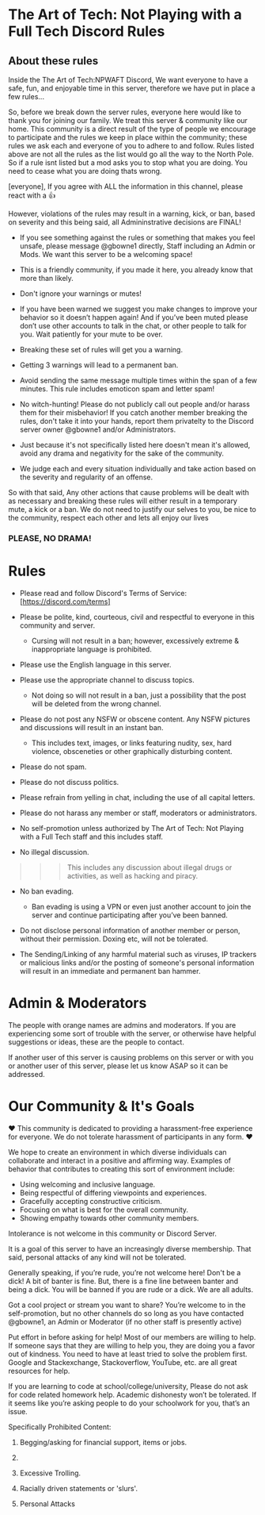 
# The Art of Tech: Not Playing with a Full Tech Discord Rules

## About these rules

Inside the The Art of Tech:NPWAFT Discord, We want everyone to have a safe, fun, and enjoyable time in this server, therefore we have put in place a few rules... 

So, before we break down the server rules, everyone here would like to thank you for joining our family. We treat this server & community like our home. This community is a direct result of the type of people we encourage to participate and the rules we keep in place within the community; these rules we ask each and everyone of you to adhere to and follow. Rules listed above are not all the rules as the list would go all the way to the North Pole. So if a rule isnt listed but a mod asks you to stop what you are doing. You need to cease what you are doing thats wrong.

[everyone], If you agree with ALL the information in this channel, please react with a :thumbsup:

However, violations of the rules may result in a warning, kick, or ban, based on severity and this being said, all Admininstrative decisions are FINAL!

* If you see something against the rules or something that makes you feel unsafe, please message @gbowne1 directly, Staff including an Admin or Mods. We want this server to be a welcoming space!

* This is a friendly community, if you made it here, you already know that more than likely.  

* Don't ignore your warnings or mutes!

* If you have been warned we suggest you make changes to improve your behavior so it doesn’t happen again! And if you’ve been muted please don’t use other accounts to talk in the chat, or other people to talk for you. Wait patiently for your mute to be over.

* Breaking these set of rules will get you a warning.

* Getting 3 warnings will lead to a permanent ban.

* Avoid sending the same message multiple times within the span of a few minutes. This rule includes emoticon spam and letter spam!

* No witch-hunting! Please do not publicly call out people and/or harass them for their misbehavior! If you catch another member breaking the rules, don't take it into your hands, report them privatelty to the Discord server owner @gbowne1 and/or Administrators.

* Just because it's not specifically listed here doesn't mean it's allowed, avoid any drama and negativity for the sake of the community.
  
* We judge each and every situation individually and take action based on the severity and regularity of an offense.

So with that said, Any other actions that cause problems will be dealt with as necessary and breaking these rules will either result in a temporary mute, a kick or a ban. We do not need to justify our selves to you, be nice to the community, respect each other and lets all enjoy our lives

### __PLEASE, NO DRAMA!__

# Rules

* Please read and follow Discord's Terms of Service: [https://discord.com/terms]

* Please be polite, kind, courteous, civil and respectful to everyone in this community and server.
  * Cursing will not result in a ban; however, excessively extreme & inappropriate language is prohibited.

* Please use the English language in this server.

* Please use the appropriate channel to discuss topics.
  
  * Not doing so will not result in a ban, just a possibility that the post will be deleted from the wrong channel.

* Please do not post any NSFW or obscene content. Any NSFW pictures and discussions will result in an instant ban.

  * This includes text, images, or links featuring nudity, sex, hard violence, obsceneties or other graphically disturbing content.

* Please do not spam.

* Please do not discuss politics.

* Please refrain from yelling in chat, including the use of all capital letters.

* Please do not harass any member or staff, moderators or administrators.

* No self-promotion unless authorized by The Art of Tech: Not Playing with a Full Tech staff and this includes staff.

* No illegal discussion.

>>>This includes any discussion about illegal drugs or activities, as well as hacking and piracy.

* No ban evading.
  
  * Ban evading is using a VPN or even just another account to join the server and continue participating after you’ve been banned.

* Do not disclose personal information of another member or person, without their permission. Doxing etc, will not be tolerated.  

* The Sending/Linking of any harmful material such as viruses, IP trackers or malicious links and/or the posting of someone's personal information will result in an immediate and permanent ban hammer.

# Admin & Moderators

The people with orange names are admins and moderators. If you are experiencing some sort of trouble with the server, or otherwise have helpful suggestions or ideas, these are the people to contact.

If another user of this server is causing problems on this server or with you or another user of this server, please let us know ASAP so it can be addressed.

# Our Community & It's Goals  

❤️ This community is dedicated to providing a harassment-free experience for everyone. We do not tolerate harassment of participants in any form. ❤️  

We hope to create an environment in which diverse individuals can collaborate and interact in a positive and affirming way. Examples of behavior that contributes to creating this sort of environment include:

* Using welcoming and inclusive language.
* Being respectful of differing viewpoints and experiences.
* Gracefully accepting constructive criticism.
* Focusing on what is best for the overall community.
* Showing empathy towards other community members.

Intolerance is not welcome in this community or Discord Server.

It is a goal of this server to have an increasingly diverse membership. That said, personal attacks of any kind will not be tolerated.

Generally speaking, if you’re rude, you’re not welcome here!  Don't be a dick! A bit of banter is fine. But, there is a fine line between banter and being a dick. You will be banned if you are rude or a dick. We are all adults.

Got a cool project or stream you want to share? You’re welcome to in the self-promotion, but no other channels do so long as you have contacted @gbowne1, an Admin or Moderator (if no other staff is presently active)

Put effort in before asking for help!
Most of our members are willing to help.  If someone says that they are willing to help you, they are doing you a favor out of kindness. You need to have at least tried to solve the problem first.  Google and Stackexchange, Stackoverflow, YouTube, etc. are all great resources for help.

If you are learning to code at school/college/university, Please do not ask for code related homework help. Academic dishonesty won’t be tolerated. If it seems like you’re asking people to do your schoolwork for you, that’s an issue.

Specifically Prohibited Content:

1. Begging/asking for financial support, items or jobs.

2.  

3. Excessive Trolling.

4. Racially driven statements or 'slurs'.

5. Personal Attacks  
